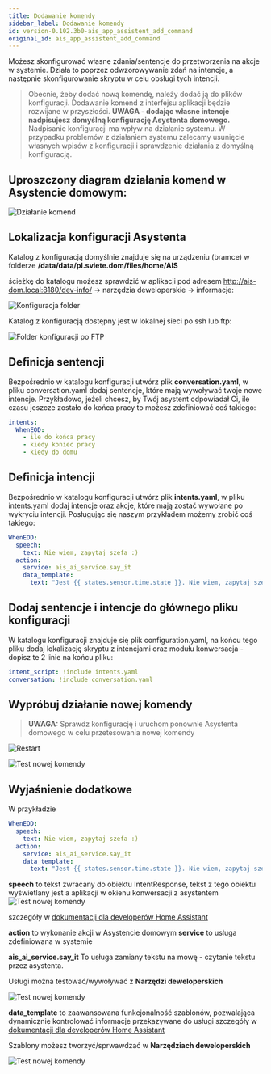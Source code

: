 ```yaml
---
title: Dodawanie komendy
sidebar_label: Dodawanie komendy
id: version-0.102.3b0-ais_app_assistent_add_command
original_id: ais_app_assistent_add_command
---
```


Możesz skonfigurować własne zdania/sentencje do przetworzenia na akcje w systemie. Działa to poprzez odwzorowywanie zdań na intencje, a następnie skonfigurowanie skryptu w celu obsługi tych intencji.

> Obecnie, żeby dodać nową komendę, należy dodać ją do plików konfiguracji. Dodawanie komend z interfejsu aplikacji będzie rozwijane w przyszłości.
**UWAGA - dodając własne intencje nadpisujesz domyślną konfigurację Asystenta domowego.**
 Nadpisanie konfiguracji ma wpływ na działanie systemu.
W przypadku problemów z działaniem systemu zalecamy usunięcie własnych wpisów z konfiguracji i sprawdzenie działania z domyślną konfiguracją.

## Uproszczony diagram działania komend w Asystencie domowym:
![Działanie komend](/AIS-docs/img/en/frontend/frontend-assistant-diagram.png)



## Lokalizacja konfiguracji Asystenta

Katalog z konfiguracją domyślnie znajduje się na urządzeniu (bramce) w folderze **/data/data/pl.sviete.dom/files/home/AIS**

ścieżkę do katalogu możesz sprawdzić w aplikacji pod adresem http://ais-dom.local:8180/dev-info/ -> narzędzia deweloperskie -> informacje:

![Konfiguracja folder](/AIS-docs/img/en/frontend/frontend-assistant-config.png)

Katalog z konfiguracją dostępny jest w lokalnej sieci po ssh lub ftp:

![Folder konfiguracji po FTP](/AIS-docs/img/en/frontend/frontend-assistant-config-ftp.png)


## Definicja sentencji

Bezpośrednio w katalogu konfiguracji utwórz plik **conversation.yaml**,
w pliku conversation.yaml dodaj sentencje, które mają wywoływać twoje nowe intencje. Przykładowo, jeżeli chcesz, by Twój asystent odpowiadał Ci, ile czasu jeszcze zostało do końca pracy to możesz zdefiniować coś takiego:

```yaml
intents:
  WhenEOD:
    - ile do końca pracy
    - kiedy koniec pracy
    - kiedy do domu
```

## Definicja intencji

Bezpośrednio w katalogu konfiguracji utwórz plik **intents.yaml**,
w pliku intents.yaml dodaj intencje oraz akcje, które mają zostać wywołane po wykryciu intencji. Posługując się naszym przykładem możemy zrobić coś takiego:

```yaml
WhenEOD:
  speech:
    text: Nie wiem, zapytaj szefa :)
  action:
    service: ais_ai_service.say_it
    data_template:
      text: "Jest {{ states.sensor.time.state }}. Nie wiem, zapytaj szefa :)."
```

## Dodaj sentencje i intencje do głównego pliku konfiguracji

W katalogu konfiguracji znajduje się plik configuration.yaml, na końcu tego pliku dodaj lokalizację skryptu z intencjami oraz modułu konwersacja - dopisz te 2 linie na końcu pliku:

```yaml
intent_script: !include intents.yaml
conversation: !include conversation.yaml
```

## Wypróbuj działanie nowej komendy

> **UWAGA:** Sprawdz konfigurację i uruchom ponownie Asystenta domowego w celu przetesowania nowej komendy

![Restart](/AIS-docs/img/en/remote/check_config_and_restart.png)


![Test nowej komendy](/AIS-docs/img/en/frontend/frontend-assistant-config-4.png)


## Wyjaśnienie dodatkowe

W przykładzie

```yaml
WhenEOD:
  speech:
    text: Nie wiem, zapytaj szefa :)
  action:
    service: ais_ai_service.say_it
    data_template:
      text: "Jest {{ states.sensor.time.state }}. Nie wiem, zapytaj szefa :)."
```

**speech** to tekst zwracany do obiektu IntentResponse, tekst z tego obiektu wyświetlany jest a aplikacji w okienu konwersacji z asystentem
![Test nowej komendy](/AIS-docs/img/en/remote/conversation1.png)

szczegóły w [dokumentacji dla developerów Home Assistant](https://developers.home-assistant.io/docs/en/intent_index.html)

**action** to wykonanie akcji w Asystencie domowym
**service** to usługa zdefiniowana w systemie

**ais_ai_service.say_it**
To usługa zamiany tekstu na mowę - czytanie tekstu przez asystenta.

Usługi można testować/wywoływać z **Narzędzi deweloperskich**

![Test nowej komendy](/AIS-docs/img/en/remote/conversation_dev_service.png)


**data_template** to zaawansowana funkcjonalność szablonów, pozwalająca dynamicznie kontrolować informacje przekazywane do usługi
szczegóły w [dokumentacji dla developerów Home Assistant](https://www.home-assistant.io/docs/configuration/templating/)

Szablony możesz tworzyć/sprwawdzać w **Narzędziach deweloperskich**

![Test nowej komendy](/AIS-docs/img/en/remote/conversation_dev_template.png)
